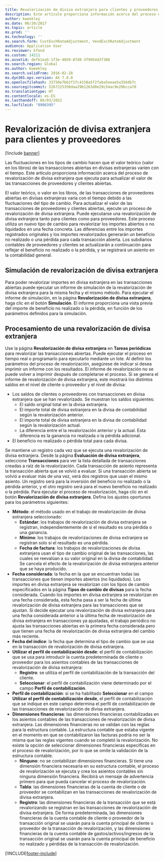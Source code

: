```yaml
---
title: Revalorización de divisa extranjera para clientes y proveedores
description: Este artículo proporciona información acerca del proceso de revalorización de divisa extranjera que ejecuta para actualizar el valor de las transacciones de proveedores y clientes abiertas.
author: kweekley
ms.date: 06/20/2017
ms.topic: article
ms.prod: ''
ms.technology: ''
ms.search.form: CustExchRateAdjustment, VendExchRateAdjustment
audience: Application User
ms.reviewer: kfend
ms.custom: 14211
ms.assetid: defb1ea5-1f3e-4859-87d8-3f9954d3f388
ms.search.region: Global
ms.author: kweekley
ms.search.validFrom: 2016-02-28
ms.dyn365.ops.version: AX 7.0.0
ms.openlocfilehash: 33750e7bb2f1fc4158a5f2faba5eeae5a356db7c
ms.sourcegitcommit: 52b7225350daa29b1263d8e29c54ac9e20bcca70
ms.translationtype: HT
ms.contentlocale: es-ES
ms.lasthandoff: 06/03/2022
ms.locfileid: "8906395"
---
```

# <a name="currency-revaluation-for-accounts-payable-and-accounts-receivable"></a>Revalorización de divisa extranjera para clientes y proveedores

[!include [banner](../includes/banner.md)]

Las fluctuaciones en los tipos de cambio hacen que el valor teórico (valor en los libros) de las transacciones abiertas en divisas extranjeras varíen con el tiempo. Este artículo proporciona información acerca del proceso de revalorización de divisa extranjera que ejecuta para actualizar el valor de las transacciones de proveedores y clientes abiertas. 

El valor teórico, o valor en los libros, de las transacciones de proveedores abiertas en divisas extranjeras varía con el tiempo debido a las fluctuaciones del tipo de cambio. Para actualizar el valor de las transacciones de proveedores y clientes abiertas, ejecute un proceso de revalorización de divisa extranjera. Puede ejecutarse una revalorización de divisa extranjera tanto para clientes como para proveedores. Este proceso utiliza un nuevo tipo de cambio para revalorizar los importes abiertos o no liquidados en una fecha concreta. Las diferencias entre los importes registrados originales y los importes revalorizados generarán un beneficio no realizado o una pérdida para cada transacción abierta. Los subdiarios contables de proveedores y clientes se actualizarán a continuación para reflejar el beneficio no realizado o la pérdida, y se registrará un asiento en la contabilidad general.

## <a name="simulate-a-foreign-currency-revaluation"></a>Simulación de revalorización de divisa extranjera
Para poder revalorizar importes en divisa extranjera en las transacciones abiertas puede ejecutar un informe de simulación de la revalorización de divisa extranjera para la misma fecha y el mismo método. Para ejecutar el informe de simulación, en la página **Revalorización de divisa extranjera**, haga clic en el botón **Simulación**. El informe proporciona una vista previa del importe de beneficio no realizado o la pérdida, en función de los parámetros definidos para la simulación.

## <a name="process-a-foreign-currency-revaluation"></a>Procesamiento de una revalorización de divisa extranjera
Use la página **Revalorización de divisa extranjera** en **Tareas periódicas** para revalorizar las transacciones abiertas. Puede ejecutar el proceso en tiempo real o programarlo para ejecutarlo mediante un lote. Al definir los parámetros del proceso de revalorización, asegúrese de indicar si desea imprimir un informe con los resultados. El informe de revalorización no se puede volver a imprimir después de completarse el proceso. Si se genera el informe de revalorización de divisa extranjera, este mostrará los distintos saldos en el nivel de cliente o proveedor y el nivel de divisa:

-   Los saldos de clientes o proveedores con transacciones en divisa extranjera que se han revalorizado. Se muestran los saldos siguientes:
    -   El saldo original total en la divisa extranjera.
    -   El importe total de divisa extranjera en la divisa de contabilidad según la revalorización anterior.
    -   El importe total de divisa extranjera en la divisa de contabilidad según la revalorización actual.
    -   La diferencia entre el la revalorización anterior y la actual. Esta diferencia es la ganancia no realizada o la pérdida adicional.
-   El beneficio no realizado o pérdida total para cada divisa.

Se mantiene un registro cada vez que se ejecuta una revalorización de divisa extranjera. Desde la página **Evaluación de divisa extranjera**, seleccione **Transacciones** para ver la lista detallada de transacciones creadas a raíz de la revalorización. Cada transacción de asiento representa la transacción abierta que se volvió a evaluar. Si una transacción abierta se volvió a evaluar más de una vez, verá dos registros que usan el mismo asiento. Un registro será para la inversión del beneficio no realizado o la pérdida anterior, y el otro registro será para el nuevo beneficio no realizado o la pérdida. Para ejecutar el proceso de revalorización, haga clic en el botón **Revalorización de divisa extranjera**. Defina los ajustes oportunos para los parámetros siguientes:

-   **Método**: el método usado en el trabajo de revalorización de divisa extranjera seleccionado:
    -   **Estándar**: los trabajos de revalorización de divisa extranjera se registran, independientemente de si el resultado es una pérdida o una ganancia.
    -   **Mínimo**: los trabajos de revalorizaciones de divisa extranjera se registran solo si el resultado es una pérdida.
    -   **Fecha de factura**: los trabajos de revalorizaciones de divisa extranjera usan el tipo de cambio original de las transacciones, las cuales se reevalúan a su valor original en la divisa de contabilidad. Se cancela el efecto de la revalorización de divisa extranjera anterior que se haya producido.
-   **Fecha considerada**: la fecha en la que se encuentran todas las transacciones que tienen importes abiertos (no liquidados). Los importes en divisa extranjera se revalorizan con los tipos de cambio especificados en la página **Tipos de cambio de divisas** para la fecha considerada. Cuando los importes en divisa extranjera se revalorizan en una fecha considerada, esta fecha pasa a ser la fecha de última revalorización de divisa extranjera para las transacciones que se ajustan. Si decide ejecutar una revalorización de divisa extranjera para una fecha considerada anterior a la última fecha de revalorización de divisa extranjera en transacciones ya ajustadas, el trabajo periódico no ajusta las transacciones abiertas en la primera fecha considerada pero que tienen una fecha de revalorización de divisa extranjera del cambio más reciente.
-   **Fecha del índice**: la fecha que determina el tipo de cambio que se usa en la transacción de revalorización de divisa extranjera.
-   **Utilizar el perfil de contabilización desde**: el perfil de contabilización que se usa para introducir la cuenta predeterminada de cliente o proveedor para los asientos contables de las transacciones de revalorización de divisa extranjera:
    -   **Registro**: se utiliza el perfil de contabilización de la transacción del cliente.
    -   **Seleccionar**: el perfil de contabilización viene determinado por el campo **Perfil de contabilización**.
-   **Perfil de contabilización**: si se ha habilitado **Seleccionar** en el campo **Utilizar el perfil de contabilización desde**, el perfil de contabilización que se indique en este campo determina el perfil de contabilización de las transacciones de revalorización de divisa extranjera.
-   **Dimensiones financieras**: las dimensiones financieras contabilizadas en los asientos contables de las transacciones de revalorización de divisa extranjera. Las dimensiones financieras no se validan con las reglas para la estructura contable. La estructura contable que estaba vigente en el momento en que se contabilizaron las facturas podría no ser la misma que las reglas vigentes cuando se completó la revalorización. No existe la opción de seleccionar dimensiones financieras específicas en el proceso de revalorización, por lo que se omite la validación de la estructura contable.  
    -   **Ninguno**: no se contabilizan dimensiones financieras. Si tiene una dimensión financiera necesaria en su estructura contable, el proceso de revalorización se ejecuta y crea los asientos contables sin ninguna dimensión financiera. Recibirá un mensaje de advertencia primero para que pueda cancelar el proceso de revalorización.
    -   **Tabla**: las dimensiones financieras de la cuenta de cliente o de proveedor se contabilizan en las transacciones de revalorización de divisa extranjera.
    -   **Registro**: las dimensiones financieras de la transacción que se está revalorizando se registran en las transacciones de revalorización de divisa extranjera. De forma predeterminada, las dimensiones financieras de la cuenta contable de cliente o proveedor de la transacción original se usarán para la cuenta principal de cliente o proveedor de la transacción de revalorización, y las dimensiones financieras de la cuenta contable de gastos/activos/ingresos de la transacción original se usarán para la cuenta principal de beneficio no realizado y pérdidas de la transacción de revalorización.






[!INCLUDE[footer-include](../../includes/footer-banner.md)]
